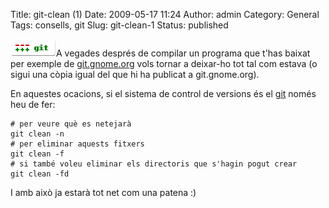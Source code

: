 Title: git-clean (1)
Date: 2009-05-17 11:24
Author: admin
Category: General
Tags: consells, git
Slug: git-clean-1
Status: published

<img src="./wp-content/uploads/2009/03/git-logo.png" title="git-logo" class="alignright size-full wp-image-540" width="73" height="28" alt="git-logo" />A vegades després de compilar un programa que t'has baixat per exemple de [git.gnome.org](http://git.gnome.org "Interfície web del sistema de control de versions distribuït del GNOME") vols tornar a deixar-ho tot tal com estava (o sigui una còpia igual del que hi ha publicat a git.gnome.org).

En aquestes ocacions, si el sistema de control de versions és el [git](http://en.wikipedia.org/wiki/Git_(software) "Article de la Wikipedia anglesa sobre el sistema de control de versions distribuït Git") només heu de fer:

    # per veure què es netejarà
    git clean -n
    # per eliminar aquests fitxers
    git clean -f
    # si també voleu eliminar els directoris que s'hagin pogut crear
    git clean -fd

I amb això ja estarà tot net com una patena :)
